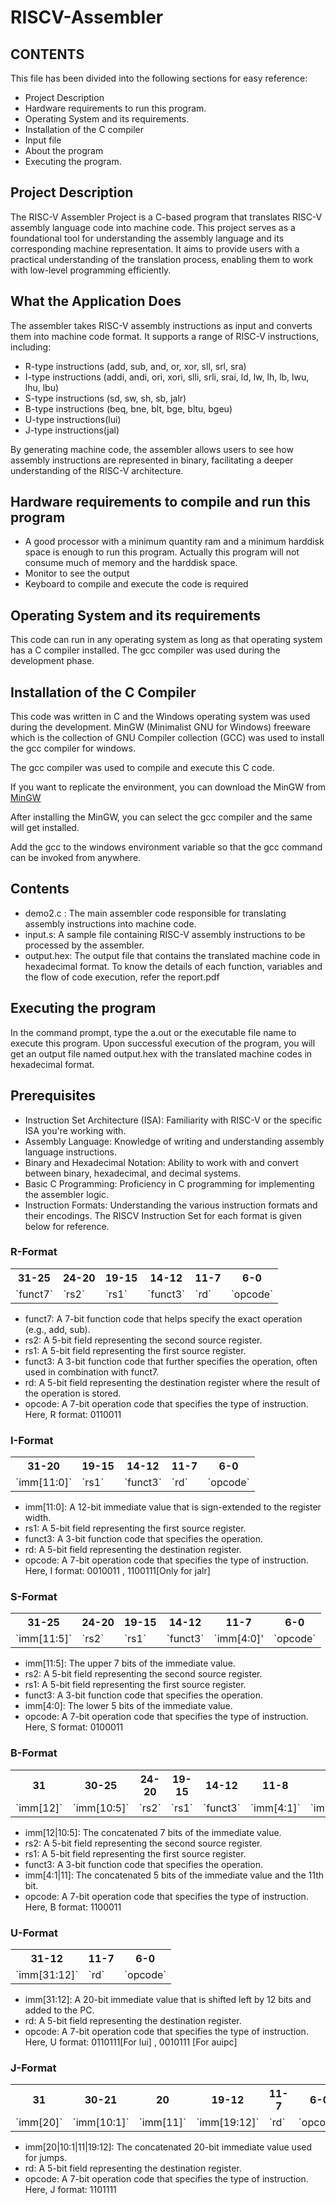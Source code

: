 # RISCV-Assembler

## CONTENTS 
This file has been divided into the following sections for easy reference:
- Project Description
- Hardware requirements to run this program.
- Operating System and its requirements.
- Installation of the C compiler
- Input file
- About the program
- Executing the program.


## Project Description
The RISC-V Assembler Project is a C-based program that translates RISC-V assembly language code into machine code. This project serves as a foundational tool for understanding the assembly language and its corresponding machine representation. It aims to provide users with a practical understanding of the translation process, enabling them to work with low-level programming efficiently.

## What the Application Does
The assembler takes RISC-V assembly instructions as input and converts them into machine code format. It supports a range of RISC-V instructions, including:
- R-type instructions (add, sub, and, or, xor, sll, srl, sra)
- I-type instructions (addi, andi, ori, xori, slli, srli, srai, ld, lw, lh, lb, lwu, lhu, lbu)
- S-type instructions (sd, sw, sh, sb, jalr)
- B-type instructions (beq, bne, blt, bge, bltu, bgeu)
- U-type instructions(lui)
- J-type instructions(jal)

By generating machine code, the assembler allows users to see how assembly instructions are represented in binary, facilitating a deeper understanding of the RISC-V architecture.

## Hardware requirements to compile and run this program
- A good processor with a minimum quantity ram and a minimum harddisk space is enough to run this program. 
Actually this program will not consume much of memory and the harddisk space.
- Monitor to see the output
- Keyboard to compile and execute the code is required

## Operating System and its requirements
This code can run in any operating system as long as that operating system has a C compiler installed. 
The gcc compiler was used during the development phase. 

## Installation of the C Compiler
This code was written in C and the Windows operating system was used during the development. 
MinGW (Minimalist GNU for Windows) freeware which is the collection of GNU Compiler collection (GCC)
was used to install the gcc compiler for windows. 

The gcc compiler was used to compile and execute this C code.

If you want to replicate the environment, you can download the MinGW from 
[MinGW](https://sourceforge.net/projects/mingw/)

After installing the MinGW, you can select the gcc compiler and the same will get installed.

Add the gcc to the windows environment variable so that the gcc command can be invoked from anywhere. 

## Contents
- demo2.c : The main assembler code responsible for translating assembly instructions into machine code.
- input.s: A sample file containing RISC-V assembly instructions to be processed by the assembler.
- output.hex: The output file that contains the translated machine code in hexadecimal format.
To know the details of each function, variables and the flow of code execution, refer the report.pdf

## Executing the program
In the command prompt, type the a.out or the executable file name to execute this program. 
Upon successful execution of the program, you will get an output file named output.hex with the translated machine codes in hexadecimal format.

## Prerequisites
- Instruction Set Architecture (ISA): Familiarity with RISC-V or the specific ISA you're working with.
- Assembly Language: Knowledge of writing and understanding assembly language instructions.
- Binary and Hexadecimal Notation: Ability to work with and convert between binary, hexadecimal, and decimal systems.
- Basic C Programming: Proficiency in C programming for implementing the assembler logic.
- Instruction Formats: Understanding the various instruction formats and their encodings.
  The RISCV Instruction Set for each format is given below for reference.

### R-Format

<table>
  <tr>
    <th>31-25</th>
    <th>24-20</th>
    <th>19-15</th>
    <th>14-12</th>
    <th>11-7</th>
    <th>6-0</th>
  </tr>
  <tr>
     <td>`funct7`</td>
     <td>`rs2`</td>
     <td>`rs1`</td>
     <td>`funct3`</td>
     <td>`rd`</td>
     <td>`opcode`</td>
  </tr>
</table>

- funct7: A 7-bit function code that helps specify the exact operation (e.g., add, sub).
- rs2: A 5-bit field representing the second source register.
- rs1: A 5-bit field representing the first source register.
- funct3: A 3-bit function code that further specifies the operation, often used in combination with funct7.
- rd: A 5-bit field representing the destination register where the result of the operation is stored.
- opcode: A 7-bit operation code that specifies the type of instruction. Here, R format: 0110011

### I-Format

<table>
  <tr>
    <th>31-20</th>
    <th>19-15</th>
    <th>14-12</th>
    <th>11-7</th>
    <th>6-0</th>
  </tr>
  <tr>
     <td>`imm[11:0]`</td>
     <td>`rs1`</td>
     <td>`funct3`</td>
     <td>`rd`</td>
     <td>`opcode`</td>
  </tr>
</table>

- imm[11:0]: A 12-bit immediate value that is sign-extended to the register width.
- rs1: A 5-bit field representing the first source register.
- funct3: A 3-bit function code that specifies the operation.
- rd: A 5-bit field representing the destination register.
- opcode: A 7-bit operation code that specifies the type of instruction. Here, I format: 0010011 , 1100111[Only for jalr]

### S-Format

<table>
  <tr>
    <th>31-25</th>
    <th>24-20</th>
    <th>19-15</th>
    <th>14-12</th>
    <th>11-7</th>
    <th>6-0</th>
  </tr>
  <tr>
     <td>`imm[11:5]`</td>
     <td>`rs2`</td>
     <td>`rs1`</td>
     <td>`funct3`</td>
     <td>`imm[4:0]'</td>
     <td>`opcode`</td>
  </tr>
</table>

- imm[11:5]: The upper 7 bits of the immediate value.
- rs2: A 5-bit field representing the second source register.
- rs1: A 5-bit field representing the first source register.
- funct3: A 3-bit function code that specifies the operation.
- imm[4:0]: The lower 5 bits of the immediate value.
- opcode: A 7-bit operation code that specifies the type of instruction. Here, S format: 0100011

### B-Format

<table>
  <tr>
    <th>31</th>
    <th>30-25</th>
    <th>24-20</th>
    <th>19-15</th>
    <th>14-12</th>
    <th>11-8</th>
    <th>7</th>
    <th>6-0</th>
  </tr>
  <tr>
     <td>`imm[12]`</td>
     <td>`imm[10:5]`</td>
     <td>`rs2`</td>
     <td>`rs1`</td>
     <td>`funct3`</td>
     <td>`imm[4:1]`</td>
     <td>`imm[11]`</td>
     <td>`opcode`</td>
  </tr>
</table>

- imm[12|10:5]: The concatenated 7 bits of the immediate value.
- rs2: A 5-bit field representing the second source register.
- rs1: A 5-bit field representing the first source register.
- funct3: A 3-bit function code that specifies the operation.
- imm[4:1|11]: The concatenated 5 bits of the immediate value and the 11th bit.
- opcode: A 7-bit operation code that specifies the type of instruction. Here, B format: 1100011

### U-Format

<table>
  <tr>
    <th>31-12</th>
    <th>11-7</th>
    <th>6-0</th>
  </tr>
  <tr>
     <td>`imm[31:12]`</td>
     <td>`rd`</td>
     <td>`opcode`</td>
  </tr>
</table>

- imm[31:12]: A 20-bit immediate value that is shifted left by 12 bits and added to the PC.
- rd: A 5-bit field representing the destination register.
- opcode: A 7-bit operation code that specifies the type of instruction. Here, U format: 0110111[For lui] , 0010111 [For auipc]

### J-Format

<table>
  <tr>
    <th>31</th>
    <th>30-21</th>
    <th>20</th>
    <th>19-12</th>
    <th>11-7</th>
    <th>6-0</th>
  </tr>
  <tr>
     <td>`imm[20]`</td>
     <td>`imm[10:1]`</td>
     <td>`imm[11]`</td>
     <td>`imm[19:12]`</td>
     <td>`rd`</td>
     <td>`opcode`</td>
  </tr>
</table>

- imm[20|10:1|11|19:12]: The concatenated 20-bit immediate value used for jumps.
- rd: A 5-bit field representing the destination register.
- opcode: A 7-bit operation code that specifies the type of instruction. Here, J format: 1101111

